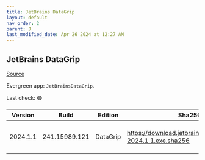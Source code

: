 ```yaml
---
title: JetBrains DataGrip
layout: default
nav_order: 2
parent: J
last_modified_date: Apr 26 2024 at 12:27 AM
---
```


## JetBrains DataGrip

[Source](https://www.jetbrains.com/datagrip)

Evergreen app: `JetBrainsDataGrip`. 

Last check: 🟢

| Version  | Build         | Edition  | Sha256                                                       | Date       | Size       | Type | URI                                                                                                            |
| -------- | ------------- | -------- | ------------------------------------------------------------ | ---------- | ---------- | ---- | -------------------------------------------------------------------------------------------------------------- |
| 2024.1.1 | 241.15989.121 | DataGrip | https://download.jetbrains.com/cpp/CLion-2024.1.1.exe.sha256 | 04/25/2024 | 1082947152 | exe  | [https://download.jetbrains.com/cpp/CLion-2024.1.1.exe](https://download.jetbrains.com/cpp/CLion-2024.1.1.exe) |

